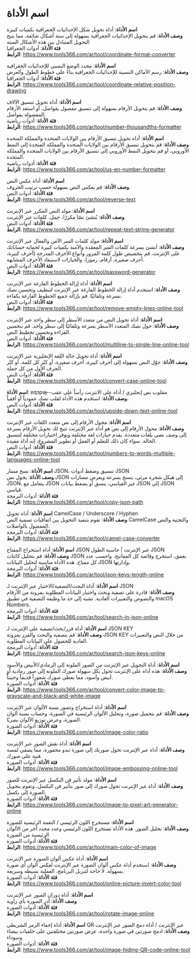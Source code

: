 # اسم الأداة

**اسم الأداة**: أداة تحويل شكل الإحداثيات الجغرافية بكميات كبيرة  
**وصف الأداة**: قم بتحويل الإحداثيات الجغرافية بسهولة إلى ستة أشكال شائعة، مما يتيح التحويل المتبادل بين هذه الأشكال الستة  
**فئة الأداة**: أدوات الجغرافيا  
**الرابط**: https://www.tools366.com/ar/tool/coordinate-format-converter


**اسم الأداة**: محدد الوضع النسبي للإحداثيات الجغرافية  
**وصف الأداة**: رسم الأماكن النسبية للإحداثيات الجغرافية بناءً على خطوط الطول والعرض  
**فئة الأداة**: أدوات الجغرافيا  
**الرابط**: https://www.tools366.com/ar/tool/coordinate-relative-position-drawing


**اسم الأداة**: أداة تحويل تنسيق الآلاف  
**وصف الأداة**: قم بتحويل الأرقام بسهولة إلى تنسيق مفصول بفواصل، أو استعد الأرقام المفصولة بفواصل.  
**فئة الأداة**: أدوات رياضية  
**الرابط**: https://www.tools366.com/ar/tool/number-thousandths-formatter


**اسم الأداة**: أداة تحويل تنسيق الأرقام بين الولايات المتحدة والمملكة المتحدة  
**وصف الأداة**: قم بتحويل تنسيق الأرقام بين الولايات المتحدة والمملكة المتحدة إلى النمط الأوروبي، أو قم بتحويل النمط الأوروبي إلى تنسيق الأرقام بين الولايات المتحدة والمملكة المتحدة.  
**فئة الأداة**: أدوات رياضية  
**الرابط**: https://www.tools366.com/ar/tool/us-en-number-formatter


**اسم الأداة**: أداة عكس النص  
**وصف الأداة**: قم بعكس النص بسهولة حسب ترتيب الحروف.  
**فئة الأداة**: أدوات النص  
**الرابط**: https://www.tools366.com/ar/tool/reverse-text


**اسم الأداة**: مولد النص المكرر عبر الإنترنت  
**وصف الأداة**: يُنشئ نصًا مكررًا، جمل، كلمات عبر الإنترنت.  
**فئة الأداة**: أدوات النص  
**الرابط**: https://www.tools366.com/ar/tool/repeat-text-string-generator


**اسم الأداة**: مولد كلمات السر الآمن والفعال عبر الإنترنت  
**وصف الأداة**: أنشئ بسرعة كلمات السر المعقدة والآمنة بكميات كبيرة لحماية حساباتك على الإنترنت. قم بتخصيص طول كلمة المرور وأنواع الأحرف المدرجة (أحرف كبيرة، أحرف صغيرة، أرقام، رموز)، والخيارات لاستبعاد الأحرف المشابهة.  
**فئة الأداة**: أدوات النص  
**الرابط**: https://www.tools366.com/ar/tool/password-generator


**اسم الأداة**: أداة إزالة الخطوط الفارغة عبر الإنترنت  
**وصف الأداة**: استخدم أداة إزالة الخطوط الفارغة عبر الإنترنت لتنظيف وتحسين نصك بسرعة وتلقائيًا. قم بإزالة جميع الخطوط الفارغة بكفاءة.  
**فئة الأداة**: أدوات النص  
**الرابط**: https://www.tools366.com/ar/tool/remove-empty-lines-online-tool


**اسم الأداة**: أداة تحويل النص من متعدد الأسطر إلى سطر واحد عبر الإنترنت  
**وصف الأداة**: حول نصك المتعدد الأسطر بسرعة وتلقائيًا إلى سطر واحد. قم بتحسين القراءة وتحسين تخطيط النص.  
**فئة الأداة**: أدوات النص  
**الرابط**: https://www.tools366.com/ar/tool/multiline-to-single-line-online-tool


**اسم الأداة**: أداة تحويل حالة اللغة الإنجليزية عبر الإنترنت  
**وصف الأداة**: حوّل النص بسهولة إلى أحرف كبيرة، أحرف صغيرة، أو كبّر كل كلمة، أو كبّر الحرف الأول من كل جملة.  
**فئة الأداة**: أدوات النص  
**الرابط**: https://www.tools366.com/ar/tool/convert-case-online-tool


**اسم الأداة**: ɐqɔpǝɟ--مقلوب نص إنجليزي / أداة على الانترنت رأساً على عقب  
**وصف الأداة**: استخدم هذه الأداة لقلب نصك عمودياً أو أفقياً.  
**فئة الأداة**: أدوات النص  
**الرابط**: https://www.tools366.com/ar/tool/upside-down-text-online-tool


**اسم الأداة**: محول الأرقام إلى نص متعدد اللغات عبر الإنترنت  
**وصف الأداة**: محول الأرقام إلى نص هو أداة عبر الإنترنت تتيح لك تحويل الأرقام بسرعة إلى وصف نصي بلغات متعددة. يقدم خيارات لغة مختلفة ويوفر اختيارات مختلفة لتنسيق الحالة. سواء كان ذلك للتعلم أو العمل أو تطوير المشروع، إنه أداة مفيدة.  
**فئة الأداة**: أدوات النص  
**الرابط**: https://www.tools366.com/ar/tool/numbers-to-words-multiple-languages-online-tool


**اسم الأداة**: نسخ مسار JSON، تنسيق وضغط أدوات JSON  
**وصف الأداة**: يحول نص JSON إلى هيكل شجرة مرئي، ينسخ بسرعة ويعرض مسارات JSON. يتعامل مع JSON غير القياسي، ينسق أو يضغط بيانات JSON إلى JSON قياسي.  
**فئة الأداة**: أدوات البرمجة  
**الرابط**: https://www.tools366.com/ar/tool/copy-json-path


**اسم الأداة**: أداة تحويل CamelCase / Underscore / Hyphen  
**وصف الأداة**: تقوم بتنفيذ التحويل بين اتفاقيات تسمية النص CamelCase والتحتية والنص المفصول بالواصلات.  
**فئة الأداة**: أدوات البرمجة  
**الرابط**: https://www.tools366.com/ar/tool/camel-case-converter


**اسم الأداة**: أداة استخراج المفتاح JSON عبر الإنترنت | حاسبة الطول JSON  
**وصف الأداة**: قم بتحليل كائنات JSON بعمق، استخرج وقائمة كل المفاتيح، واحسب عدد كل مفتاح. هذه الأداة مناسبة لتحليل البيانات JSON وإدارتها.  
**فئة الأداة**: أدوات البرمجة  
**الرابط**: https://www.tools366.com/ar/tool/json-keys-length-online


**اسم الأداة**: أداة البحث/التصفية/الاختيار عبر الإنترنت لـ JSON  
**وصف الأداة**: قادرة على تصفية وبحث واختيار البيانات المطلوبة بمرونة من الأرقام والنصوص والتعبيرات العادية. تشبه إلى حد ما وظيفة التصفية في تطبيق macOS Numbers.  
**فئة الأداة**: أدوات البرمجة  
**الرابط**: https://www.tools366.com/ar/tool/search-in-json-online


**اسم الأداة**: أداة فرز/بحث/تصفية على الإنترنت لـ JSON KEY  
**وصف الأداة**: قم بتصفية والبحث والفرز بمرونة JSON KEY من خلال النص والتعبيرات العادية للحصول على البيانات المطلوبة.  
**فئة الأداة**: أدوات البرمجة  
**الرابط**: https://www.tools366.com/ar/tool/search-json-keys-online


**اسم الأداة**: أداة التحويل عبر الإنترنت من الصور الملونة إلى الرمادي/الأبيض والأسود  
**وصف الأداة**: هذه أداة على الإنترنت تحول بكل سهولة صورك الملونة إلى صور رمادية أو أبيض وأسود، مما يعطي صورك شعوراً قديماً وحنيناً.  
**فئة الأداة**: أدوات الصورة  
**الرابط**: https://www.tools366.com/ar/tool/convert-color-image-to-grayscale-and-black-and-white-image


**اسم الأداة**: أداة استخراج وتصور نسبة الألوان عبر الإنترنت  
**وصف الأداة**: قم بتحميل صورة، وتحليل الألوان الرئيسية في الصورة، وحساب نسبة ألوان الصورة، وعرض توزيع الألوان بصريًا.  
**فئة الأداة**: أدوات الصورة  
**الرابط**: https://www.tools366.com/ar/tool/image-color-ratio


**اسم الأداة**: أداة نقش الصور عبر الإنترنت  
**وصف الأداة**: أداة عبر الإنترنت تحول صورتك إلى صورة تبدو محفورة، مما يضفي لمسة فنية على صورك.  
**فئة الأداة**: أدوات الصورة  
**الرابط**: https://www.tools366.com/ar/tool/image-embossing-online-tool


**اسم الأداة**: مولد تأثير فن البكسل عبر الإنترنت للصور  
**وصف الأداة**: أداة عبر الإنترنت تحول صورك إلى صور بتأثير فن البكسل، وتقوم بتحويل الصورة إلى بكسل.  
**فئة الأداة**: أدوات الصورة  
**الرابط**: https://www.tools366.com/ar/tool/image-to-pixel-art-generator-online


**اسم الأداة**: مستخرج اللون الرئيسي / النغمة الرئيسية للصورة  
**وصف الأداة**: تحليل الصور. هذه الأداة تستخرج اللون الرئيسي وعدد محدد آخر من الألوان الرئيسية من الصورة  
**فئة الأداة**: أدوات الصورة  
**الرابط**: https://www.tools366.com/ar/tool/main-color-of-image


**اسم الأداة**: أداة عكس ألوان الصورة عبر الإنترنت  
**وصف الأداة**: استخدم أداة عكس ألوان الصورة عبر الإنترنت لعكس ألوان أي صورة بسهولة. لا حاجة لتنزيل البرنامج، العملية بسيطة وسريعة.  
**فئة الأداة**: أدوات الصورة  
**الرابط**: https://www.tools366.com/ar/tool/online-picture-invert-color-tool


**اسم الأداة**: أداة دوران الصور عبر الإنترنت  
**وصف الأداة**: أدر الصورة بأي زاوية  
**فئة الأداة**: أدوات الصورة  
**الرابط**: https://www.tools366.com/ar/tool/rotate-image-online


**اسم الأداة**: أداة إخفاء الرمز الشريطي QR عبر الإنترنت / أداة دمج الصور عبر الإنترنت  
**وصف الأداة**: ادمج صورتين في صورة واحدة، عرض صورتين مختلفتين على خلفيات بيضاء وسوداء  
**فئة الأداة**: أدوات الصورة  
**الرابط**: https://www.tools366.com/ar/tool/image-hiding-QR-code-online-tool


